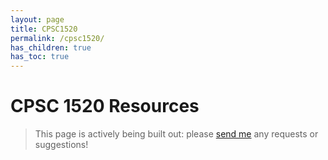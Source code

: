 ```yaml
---
layout: page
title: CPSC1520
permalink: /cpsc1520/
has_children: true
has_toc: true
---
```

# CPSC 1520 Resources

> This page is actively being built out: please [send me](mailto:dmarsh@nait.ca) any requests or suggestions!


